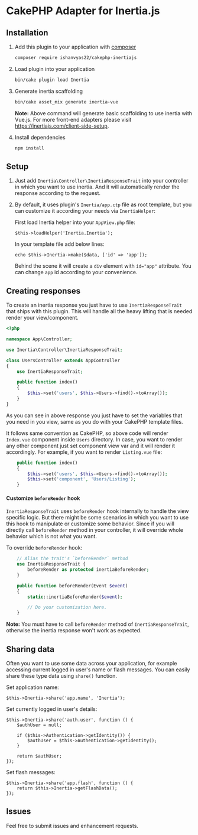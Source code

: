 # CakePHP Adapter for Inertia.js

## Installation

1. Add this plugin to your application with [composer](https://getcomposer.org)

    ```bash
    composer require ishanvyas22/cakephp-inertiajs
    ```

2. Load plugin into your application

    ```bash
    bin/cake plugin load Inertia
    ```

3. Generate inertia scaffolding

    ```bash
    bin/cake asset_mix generate inertia-vue
    ```

    **Note:** Above command will generate basic scaffolding to use inertia with Vue.js. For more front-end adapters please visit https://inertiajs.com/client-side-setup.

3. Install dependencies

    ```bash
    npm install
    ```

## Setup

1. Just add `Inertia\Controller\InertiaResponseTrait` into your controller in which you want to use inertia. And it will automatically render the response according to the request.

2. By default, it uses plugin's `Inertia/app.ctp` file as root template, but you can customize it according your needs via `InertiaHelper`:

    First load Inertia helper into your ``AppView.php`` file:
    ```
    $this->loadHelper('Inertia.Inertia');
    ```

    In your template file add below lines:
    ```
    echo $this->Inertia->make($data, ['id' => 'app']);
    ```

    Behind the scene it will create a `div` element with `id="app"` attribute. You can change ``app`` id according to your convenience.

## Creating responses

To create an inertia response you just have to use `InertiaResponseTrait` that ships with this plugin. This will handle all the heavy lifting that is needed render your view/component.

```php
<?php

namespace App\Controller;

use Inertia\Controller\InertiaResponseTrait;

class UsersController extends AppController
{
    use InertiaResponseTrait;

    public function index()
    {
        $this->set('users', $this->Users->find()->toArray());
    }
}
```

As you can see in above response you just have to set the variables that you need in you view, same as you do with your CakePHP template files.

It follows same convention as CakePHP, so above code will render `Index.vue` component inside `Users` directory. In case, you want to render any other component just set component view var and it will render it accordingly. For example, if you want to render `Listing.vue` file:

```php
    public function index()
    {
        $this->set('users', $this->Users->find()->toArray());
        $this->set('component', 'Users/Listing');
    }
```

#### Customize `beforeRender` hook

`InertiaResponseTrait` uses `beforeRender` hook internally to handle the view specific logic. But there might be some scenarios in which you want to use this hook to manipulate or customize some behavior. Since if you will directly call `beforeRender` method in your controller, it will override whole behavior which is not what you want.

To override `beforeRender` hook:
```php
    // Alias the trait's `beforeRender` method
    use InertiaResponseTrait {
        beforeRender as protected inertiaBeforeRender;
    }

    public function beforeRender(Event $event)
    {
        static::inertiaBeforeRender($event);

        // Do your customization here.
    }
```

**Note:** You must have to call `beforeRender` method of `InertiaResponseTrait`, otherwise the inertia response won't work as expected.

## Sharing data

Often you want to use some data across your application, for example accessing current logged in user's name or flash messages. You can easily share these type data using ``share()`` function.

Set application name:

```
$this->Inertia->share('app.name', 'Inertia');
```

Set currently logged in user's details:

```
$this->Inertia->share('auth.user', function () {
    $authUser = null;

    if ($this->Authentication->getIdentity()) {
        $authUser = $this->Authentication->getIdentity();
    }

    return $authUser;
});
```

Set flash messages:

```
$this->Inertia->share('app.flash', function () {
    return $this->Inertia->getFlashData();
});
```

## Issues
Feel free to submit issues and enhancement requests.
